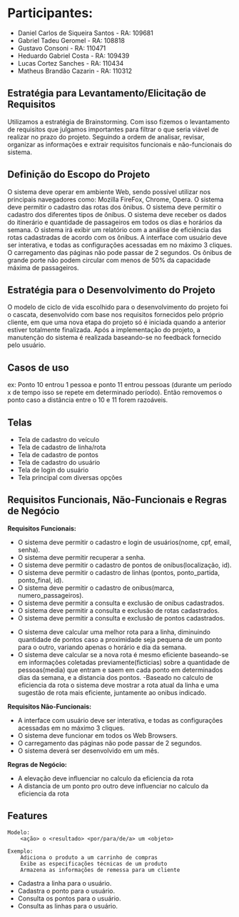 # Participantes:

- Daniel Carlos de Siqueira Santos - RA: 109681
- Gabriel Tadeu Geromel - RA: 108818
- Gustavo Consoni - RA: 110471
- Heduardo Gabriel Costa - RA: 109439
- Lucas Cortez Sanches - RA: 110434
- Matheus Brandão Cazarin - RA: 110312

## Estratégia para Levantamento/Elicitação de Requisitos

Utilizamos a estratégia de Brainstorming. Com isso fizemos o levantamento de requisitos que julgamos importantes para filtrar o que seria viável de realizar no prazo do projeto. Seguindo a ordem de analisar, revisar, organizar as informações e extrair requisitos funcionais e não-funcionais do sistema.

## Definição do Escopo do Projeto

O sistema deve operar em ambiente Web, sendo possível utilizar nos principais navegadores como: Mozilla FireFox, Chrome, Opera. O sistema deve permitir o cadastro das rotas dos ônibus. O sistema deve permitir o cadastro dos diferentes tipos de ônibus. O sistema deve receber os dados do itinerário e quantidade de passageiros em todos os dias e horários da semana. O sistema irá exibir um relatório com a análise de eficiência das rotas cadastradas de acordo com os ônibus. A interface com usuário deve ser interativa, e todas as configurações acessadas em no máximo 3 cliques. O carregamento das páginas não pode passar de 2 segundos. Os ônibus de grande porte não podem circular com menos de 50% da capacidade máxima de passageiros.

## Estratégia para o Desenvolvimento do Projeto

O modelo de ciclo de vida escolhido para o desenvolvimento do projeto foi o cascata, desenvolvido com base nos requisitos fornecidos pelo próprio cliente, em que uma nova etapa do projeto só é iniciada quando a anterior estiver totalmente finalizada. Após a implementação do projeto, a manutenção do sistema é realizada baseando-se no feedback fornecido pelo usuário.

## Casos de uso

ex: Ponto 10 entrou 1 pessoa e ponto 11 entrou pessoas (durante um período x de tempo isso se repete em determinado período). Então removemos o ponto caso a distância entre o 10 e 11 forem razoáveis.

## Telas

- Tela de cadastro do veículo
- Tela de cadastro de linha/rota
- Tela de cadastro de pontos
- Tela de cadastro do usuário
- Tela de login do usuário
- Tela principal com diversas opções

## Requisitos Funcionais, Não-Funcionais e Regras de Negócio

**Requisitos Funcionais:**

- O sistema deve permitir o cadastro e login de usuários(nome, cpf, email, senha).
- O sistema deve permitir recuperar a senha.
- O sistema deve permitir o cadastro de pontos de onibus(localização, id).
- O sistema deve permitir o cadastro de linhas (pontos, ponto_partida, ponto_final, id).
- O sistema deve permitir o cadastro de onibus(marca, numero_passageiros).
- O sistema deve permitir a consulta e exclusão de onibus cadastrados.
- O sistema deve permitir a consulta e exclusão de rotas cadastrados.
- O sistema deve permitir a consulta e exclusão de pontos cadastrados.
<!-- - O sistema deve permitir a exclusão de onibus cadastrados.
- O sistema deve permitir a exclusão de rotas cadastrados.
- O sistema deve permitir a exclusão de pontos cadastrados. -->
- O sistema deve calcular uma melhor rota para a linha, diminuindo quantidade de pontos caso a proximidade seja pequena de um ponto para o outro, variando apenas o horário e dia da semana.
- O sistema deve calcular se a nova rota é mesmo eficiente baseando-se em informações coletadas previamente(ficticias) sobre a quantidade de pessoas(media) que entram e saem em cada ponto em determinados dias da semana, e a distancia dos pontos.
  <!-- - O sistema deve calcular se aquela rota da linha é mesmo eficiente baseada nas informações coletadas previamente(ficticias) sobre a quantidade de pessoas(media) que entram e saem em cada ponto e a distancia dos pontos. -->
  -Baseado no calculo de eficiencia da rota o sistema deve mostrar a rota atual da linha e uma sugestão de rota mais eficiente, juntamente ao onibus indicado.

**Requisitos Não-Funcionais:**

- A interface com usuário deve ser interativa, e todas as configurações acessadas em no máximo 3 cliques.
- O sistema deve funcionar em todos os Web Browsers.
- O carregamento das páginas não pode passar de 2 segundos.
- O sistema deverá ser desenvolvido em um mês.

**Regras de Negócio:**

- A elevação deve influenciar no calculo da eficiencia da rota
- A distancia de um ponto pro outro deve influenciar no calculo da eficiencia da rota

## Features

    Modelo:
        <ação> o <resultado> <por/para/de/a> um <objeto>

    Exemplo:
        Adiciona o produto a um carrinho de compras
        Exibe as especificações técnicas de um produto
        Armazena as informações de remessa para um cliente

- Cadastra a linha para o usuário.
- Cadastra o ponto para o usuário.
- Consulta os pontos para o usuário.
- Consulta as linhas para o usuário.
